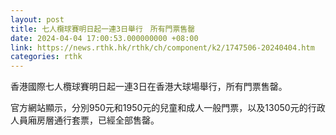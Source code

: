 ```yaml
---
layout: post
title: 七人欖球賽明日起一連3日舉行　所有門票售罄
date: 2024-04-04 17:00:53.000000000 +08:00
link: https://news.rthk.hk/rthk/ch/component/k2/1747506-20240404.htm
categories: rthk
---
```


香港國際七人欖球賽明日起一連3日在香港大球場舉行，所有門票售罄。

官方網站顯示，分別950元和1950元的兒童和成人一般門票，以及13050元的行政人員廂房層通行套票，已經全部售罄。
